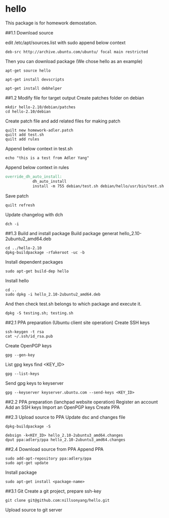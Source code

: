 # hello
This package is for homework demostation.

##1.1 Download source

edit /etc/apt/sources.list with sudo append below context

```
deb-src http://archive.ubuntu.com/ubuntu/ focal main restricted
```

Then you can download package (We chose hello as an example)
```
apt-get source hello

apt-get install devscripts 

apt-get install debhelper
```

##1.2 Modify file for target output
Create patches folder on debian
```
mkdir hello-2.10/debian/patches
cd hello-2.10/debian
```

Create patch file and add related files for making patch
```
quilt new homework-adler.patch
quilt add test.sh
quilt add rules
```
Append below context in test.sh
```shel
echo "this is a test from Adler Yang"
```

Append below context in rules
```makefile
override_dh_auto_install:
       		dh_auto_install
       		install -m 755 debian/test.sh debian/hello/usr/bin/test.sh
```
Save patch
```
quilt refresh
```

Update changelog with dch
```
dch -i
```
##1.3 Build and install package
Build package generat hello_2.10-2ubuntu2_amd64.deb 
```
cd ../hello-2.10
dpkg-buildpackage -rfakeroot -uc -b
```

Install dependent packages
```
sudo apt-get build-dep hello
```

Install hello
```
cd ..
sudo dpkg -i hello_2.10-2ubuntu2_amd64.deb
```

And then check test.sh belongs to which package and execute it.
```
dpkg -S testing.sh; testing.sh
```

##2.1 PPA preparation (Ubuntu client site operation)
Create SSH keys
```
ssh-keygen -t rsa
cat ~/.ssh/id_rsa.pub
```

Create OpenPGP keys
```
gpg --gen-key
```

List gpg keys find <KEY_ID>
```
gpg --list-keys
```

Send gpg keys to keyserver
```
gpg --keyserver keyserver.ubuntu.com --send-keys <KEY_ID>
```

##2.2 PPA preparation (lanchpad website operation)
Register an account
Add an SSH keys
Import an OpenPGP keys
Create PPA



##2.3 Upload source to PPA
Update dsc and changes file
```
dpkg-buildpackage -S
```

```
debsign -k<KEY_ID> hello_2.10-2ubuntu3_amd64.changes
dput ppa:adlery/ppa hello_2.10-2ubuntu3_amd64.changes
```

##2.4 Download source from PPA
Append PPA
```
sudo add-apt-repository ppa:adlery/ppa
sudo apt-get update
```

Install package
```
sudo apt-get install <package-name>
```

##3.1 Git
Create a git project, prepare ssh-key
```
git clone git@github.com:nillsonyang/hello.git
```

Upload source to git server
